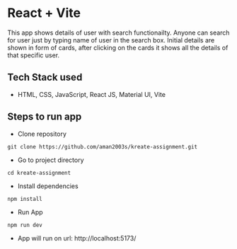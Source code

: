 # React + Vite

This app shows details of user with search functionailty. Anyone can search for user just by typing name of user in the search box. Initial details are shown in form of cards, after clicking on the cards it shows all the details of that specific user.

## Tech Stack used
- HTML, CSS, JavaScript, React JS, Material UI, Vite

## Steps to run app

- Clone repository
````
git clone https://github.com/aman2003s/kreate-assignment.git
````

- Go to project directory
````
cd kreate-assignment
````

- Install dependencies
````
npm install
````

- Run App
````
npm run dev
````

- App will run on url: http://localhost:5173/

